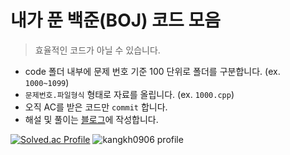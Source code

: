 # 내가 푼 백준(BOJ) 코드 모음

> 효율적인 코드가 아닐 수 있습니다.

- code 폴더 내부에 문제 번호 기준 100 단위로 폴더를 구분합니다. (ex. `1000~1099`)
- `문제번호.파일형식` 형태로 자료를 올립니다. (ex. `1000.cpp`)
- 오직 AC를 받은 코드만 `commit` 합니다.
- 해설 및 풀이는 [블로그](https://khyunx.tistory.com)에 작성합니다.

[![Solved.ac Profile](http://mazassumnida.wtf/api/v2/generate_badge?boj=kangkh0906)](https://solved.ac/kangkh0906/)
![kangkh0906 profile](http://mazandi.herokuapp.com/api?handle=kangkh0906&theme=warm)
